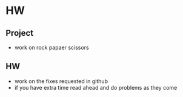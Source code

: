 # HW

## Project
- work on rock papaer scissors
## HW
- work on the fixes requested in github
- if you have extra time read ahead and do problems as they come
